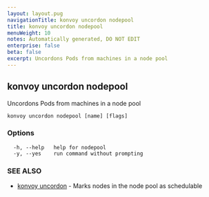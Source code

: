 ```yaml
---
layout: layout.pug
navigationTitle: konvoy uncordon nodepool
title: konvoy uncordon nodepool
menuWeight: 10
notes: Automatically generated, DO NOT EDIT
enterprise: false
beta: false
excerpt: Uncordons Pods from machines in a node pool
---
```


## konvoy uncordon nodepool

Uncordons Pods from machines in a node pool

```
konvoy uncordon nodepool [name] [flags]
```

### Options

```
  -h, --help   help for nodepool
  -y, --yes    run command without prompting
```

### SEE ALSO

* [konvoy uncordon](../)	 - Marks nodes in the node pool as schedulable

